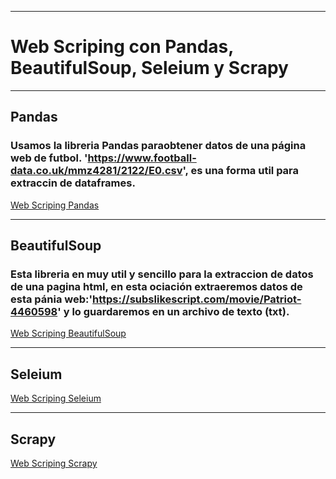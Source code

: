 _________
# Web Scriping con Pandas, BeautifulSoup, Seleium y Scrapy
_________

## Pandas

### Usamos la libreria Pandas paraobtener datos de una página web de futbol. 'https://www.football-data.co.uk/mmz4281/2122/E0.csv', es una forma util para extraccin de dataframes.

[Web Scriping Pandas](https://github.com/Jhlirion/WebScraping/blob/main/venv/WS_pandas/WS_pandas.ipynb)

________

## BeautifulSoup

### Esta libreria en muy util y sencillo para la extraccion de datos de una pagina html, en esta ociación extraeremos datos de esta pánia web:'https://subslikescript.com/movie/Patriot-4460598' y lo guardaremos en un archivo de texto (txt).

[Web Scriping BeautifulSoup](https://github.com/Jhlirion/WebScraping/blob/main/venv/WS_BeautifulSoup/WS_beautifulsoup.ipynb)

_________
## Seleium
[Web Scriping Seleium](https://github.com/Jhlirion/WebScraping/blob/main/venv/ws_selenium\WS_selenium.ipynb)

_____
## Scrapy

[Web Scriping Scrapy](https://github.com/Jhlirion/WebScraping/blob/main/venv/)